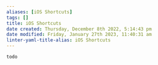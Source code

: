 ```yaml
---
aliases: [iOS Shortcuts]
tags: []
title: iOS Shortcuts
date created: Thursday, December 8th 2022, 5:14:43 pm
date modified: Friday, January 27th 2023, 11:40:31 am
linter-yaml-title-alias: iOS Shortcuts
---
```


`todo`
